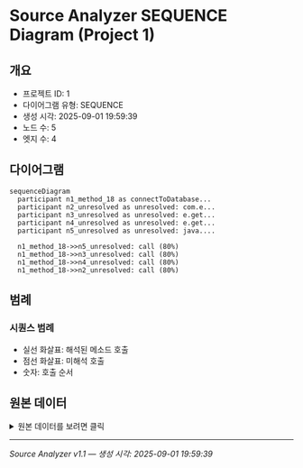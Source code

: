 # Source Analyzer SEQUENCE Diagram (Project 1)

## 개요
- 프로젝트 ID: 1
- 다이어그램 유형: SEQUENCE
- 생성 시각: 2025-09-01 19:59:39
- 노드 수: 5
- 엣지 수: 4

## 다이어그램

```mermaid
sequenceDiagram
  participant n1_method_18 as connectToDatabase...
  participant n2_unresolved as unresolved: com.e...
  participant n3_unresolved as unresolved: e.get...
  participant n4_unresolved as unresolved: e.get...
  participant n5_unresolved as unresolved: java....

  n1_method_18->>n5_unresolved: call (80%)
  n1_method_18->>n3_unresolved: call (80%)
  n1_method_18->>n4_unresolved: call (80%)
  n1_method_18->>n2_unresolved: call (80%)
```

## 범례

### 시퀀스 범례
- 실선 화살표: 해석된 메소드 호출
- 점선 화살표: 미해석 호출
- 숫자: 호출 순서

## 원본 데이터

<details>
<summary>원본 데이터를 보려면 클릭</summary>

노드 목록 (5)
```json
  method:18: connectToDatabase_VULNERABLE() (method)
  unresolved:java.sql.DriverManager.getConnection: unresolved: java.sql.DriverManager.getConnection (unresolved)
  unresolved:e.getMessage: unresolved: e.getMessage (unresolved)
  unresolved:e.getStackTrace: unresolved: e.getStackTrace (unresolved)
  unresolved:com.example.integrated.VulnerabilityTestService.toString: unresolved: com.example.integrated.VulnerabilityTestService.toString (unresolved)
```

엣지 목록 (4)
```json
  method:18 -> unresolved:java.sql.DriverManager.getConnection (call)
  method:18 -> unresolved:e.getMessage (call)
  method:18 -> unresolved:e.getStackTrace (call)
  method:18 -> unresolved:com.example.integrated.VulnerabilityTestService.toString (call)
```

</details>

---
*Source Analyzer v1.1 — 생성 시각: 2025-09-01 19:59:39*